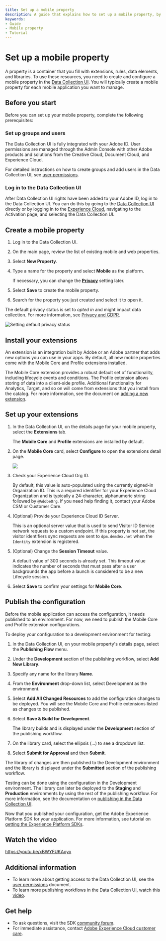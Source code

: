 ```yaml
---
title: Set up a mobile property
description: A guide that explains how to set up a mobile property, by creating the property, installing extensions, and publishing the configuration. Completing this process allows you to use Mobile SDK.
keywords:
- Guide
- Mobile property
- Tutorial
---
```


# Set up a mobile property

A property is a container that you fill with extensions, rules, data elements, and libraries. To use these resources, you need to create and configure a mobile property in the [Data Collection UI](https://experience.adobe.com/#/data-collection/). You will typically create a mobile property for each mobile application you want to manage.

## Before you start

Before you can set up your mobile property, complete the following prerequisites:

### Set up groups and users

The Data Collection UI is fully integrated with your Adobe ID. User permissions are managed through the Admin Console with other Adobe products and solutions from the Creative Cloud, Document Cloud, and Experience Cloud.

For detailed instructions on how to create groups and add users in the Data Collection UI, see [user permissions](https://experienceleague.adobe.com/docs/experience-platform/tags/admin/user-permissions.html).

### Log in to the Data Collection UI

After Data Collection UI rights have been added to your Adobe ID, log in to the Data Collection UI. You can do this by going to the [Data Collection UI](https://experience.adobe.com/#/data-collection) directly or by logging in to the [Experience Cloud](https://experiencecloud.adobe.com), navigating to the Activation page, and selecting the Data Collection UI.

## Create a mobile property

1. Log in to the Data Collection UI.
2. On the main page, review the list of existing mobile and web properties.
3. Select **New Property**.
4. Type a name for the property and select **Mobile** as the platform.

   If necessary, you can change the [**Privacy**](../../resources/privacy-and-gdpr.md#set-and-get-privacy-status) setting later.

5. Select **Save** to create the mobile property.
6. Search for the property you just created and select it to open it.

<InlineAlert variant="warning" slots="text"/>

The default privacy status is set to _opted in_ and might impact data collection. For more information, see [Privacy and GDPR](../../resources/privacy-and-gdpr.md).

![Setting default privacy status](./assets/create-a-mobile-property/create-mobile-property.png)

## Install your extensions

An extension is an integration built by Adobe or an Adobe partner that adds new options you can use in your apps. By default, all new mobile properties come with the Mobile Core and Profile extensions installed.

The Mobile Core extension provides a robust default set of functionality, including lifecycle events and conditions. The Profile extension allows storing of data into a client-side profile. Additional functionality for Analytics, Target, and so on will come from extensions that you install from the catalog. For more information, see the document on [adding a new extension](https://experienceleague.adobe.com/docs/experience-platform/tags/ui/extensions/overview.html#add-a-new-extension).

## Set up your extensions

1. In the Data Collection UI, on the details page for your mobile property, select the **Extensions** tab.

   The **Mobile Core** and **Profile** extensions are installed by default.

2. On the **Mobile Core** card, select **Configure** to open the extensions detail page.

   ![](./assets/create-a-mobile-property/configure-extension.png)

3. Check your Experience Cloud Org ID.

   By default, this value is auto-populated using the currently signed-in Organization ID. This is a required identifier for your Experience Cloud Organization and is typically a 24-character, alphanumeric string followed by `@AdobeOrg`. If you need help finding it, contact your Adobe CSM or Customer Care.

4. (Optional) Provide your Experience Cloud ID Server.

   This is an optional server value that is used to send Visitor ID Service network requests to a custom endpoint. If this property is not set, the visitor identifiers sync requests are sent to `dpm.demdex.net` when the `Identity` extension is registered.

5. (Optional) Change the **Session Timeout** value.

   A default value of 300 seconds is already set. This timeout value indicates the number of seconds that must pass after a user backgrounds the app before a launch is considered to be a new Lifecycle session.

6. Select **Save** to confirm your settings for **Mobile Core**.

## Publish the configuration

Before the mobile application can access the configuration, it needs published to an environment. For now, we need to publish the Mobile Core and Profile extension configurations.

To deploy your configuration to a development environment for testing:

1. In the Data Collection UI, on your mobile property's details page, select the **Publishing Flow** menu.
2. Under the **Development** section of the publishing workflow, select **Add New Library**.
3. Specify any name for the library **Name**.
4. From the **Environment** drop-down list, select Development as the environment.
5. Select **Add All Changed Resources** to add the configuration changes to be deployed. You will see the Mobile Core and Profile extensions listed as changes to be published.
6. Select **Save & Build for Development**.

   The library builds and is displayed under the **Development** section of the publishing workflow.

7. On the library card, select the ellipsis (...) to see a dropdown list.
8. Select **Submit for Approval** and then **Submit**.

The library of changes are then published to the Development environment and the library is displayed under the **Submitted** section of the publishing workflow.

<InlineAlert variant="info" slots="text"/>

Testing can be done using the configuration in the Development environment. The library can later be deployed to the **Staging** and **Production** environments by using the rest of the publishing workflow. For more information, see the documentation on [publishing in the Data Collection UI](https://experienceleague.adobe.com/docs/experience-platform/tags/publish/overview.html).

Now that you published your configuration, get the Adobe Experience Platform SDK for your application. For more information, see tutorial on [getting the Experience Platform SDKs](./get-the-sdk.md).

## Watch the video

<Media slots="video"/>

<https://youtu.be/xBWYFUKAoyo>

## Additional information

* To learn more about getting access to the Data Collection UI, see the [user permissions](https://experienceleague.adobe.com/docs/experience-platform/tags/admin/manage-permissions.html) document.
* To learn more publishing workflows in the Data Collection UI, watch this [video](https://www.youtube.com/embed/Pe-YSn26_xI).

## Get help

* To ask questions, visit the SDK [community forum](https://experienceleaguecommunities.adobe.com/t5/adobe-experience-platform/ct-p/adobe-experience-platform-community).
* For immediate assistance, contact [Adobe Experience Cloud customer care](https://experienceleague.adobe.com/?support-solution=General#support).
